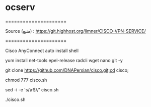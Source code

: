 # ocserv
=====================

Source (منبع) : https://git.highhost.org/limner/CISCO-VPN-SERVICE/

=====================

Cisco AnyConnect auto install shell


yum install net-tools epel-release radcli wget nano git -y

git clone https://github.com/DNAPersian/cisco.git;cd cisco;

chmod 777 cisco.sh

sed -i -e 's/\r$//' cisco.sh

./cisco.sh
